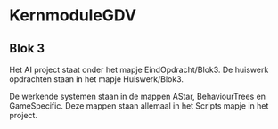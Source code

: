 # KernmoduleGDV

## Blok 3
Het AI project staat onder het mapje EindOpdracht/Blok3.
De huiswerk opdrachten staan in het mapje Huiswerk/Blok3.

De werkende systemen staan in de mappen AStar, BehaviourTrees en GameSpecific.
Deze mappen staan allemaal in het Scripts mapje in het project.